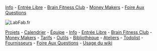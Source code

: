 [Info](/info) - [Entrée Libre](/freeAdmission/Home) - [Brain Fitness Club](/bfc/Home) - [Money Makers](/moneymakers/Home) - [Foire Aux Questions](/FAQ)

![LabFab.fr](http://www.labfab.fr/wp-content/uploads/2012/09/header-labfab.gif)

[Projets](/projects/Home) - [Calendrier](/calendar/current) - [Équipe](/extendedLab/crew) - [Info](/info) - [Entrée Libre](/freeAdmission/Home) - [Brain Fitness Club](/bfc/Home) - [Money Makers](/moneyMakers/Home) - [Tarifs](/moneyMakers/pricing) - [Outils](/bfc/tools) - [Bibliothèque](/bfc/library) - [Ateliers](/bfc/workshop) - [Todolist](/bfc/todolist) - [Fournisseurs](/bfc/suppliers) - [Foire Aux Questions](/FAQ) - [Usage du wiki](/bfc/rtfm/wiki101)